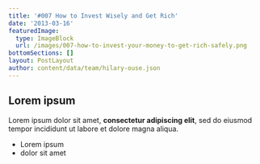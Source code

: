 ```yaml
---
title: '#007 How to Invest Wisely and Get Rich'
date: '2013-03-16'
featuredImage:
  type: ImageBlock
  url: /images/007-how-to-invest-your-money-to-get-rich-safely.png
bottomSections: []
layout: PostLayout
author: content/data/team/hilary-ouse.json
---
```

## Lorem ipsum

Lorem ipsum dolor sit amet, **consectetur adipiscing elit**, sed do eiusmod tempor incididunt ut labore et dolore magna aliqua.

- Lorem ipsum
- dolor sit amet